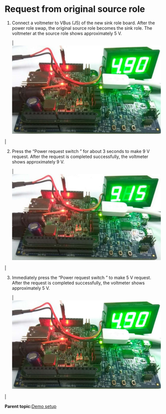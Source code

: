 # Request from original source role

1.  Connect a voltmeter to VBus \(J5\) of the new sink role board. After the power role swap, the original source role becomes the sink role. The voltmeter at the source role shows approximately 5 V.

    |![](../images/figure_11_5_v_vbus.jpg "5 V VBus")

|

2.  Press the “Power request switch ” for about 3 seconds to make 9 V request. After the request is completed successfully, the voltmeter shows approximately 9 V.

    |![](../images/figure_12_9_v_vbus.jpg "9 V VBus")

|

3.  Immediately press the “Power request switch ” to make 5 V request. After the request is completed successfully, the voltmeter shows approximately 5 V.

    |![](../images/figure_13_5_v_vbus.jpg "5 V VBus")

|


**Parent topic:**[Demo setup](../topics/demo_setup.md)

